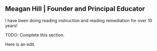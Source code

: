 ## Meagan Hill | Founder and Principal Educator

I have been doing reading instruction and reading remediation for over 10 years!

TODO: Complete this section.

Here is an edit.
